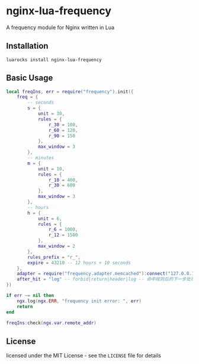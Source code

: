 # nginx-lua-frequency

A frequency module for Nginx written in Lua

Installation
------------

```shell
luarocks install nginx-lua-frequency

```


Basic Usage
------------

```lua
local freqIns, err = require("frequency").init({
    freq = {
        -- seconds
        s = {
            unit = 30,
            rules = {
                r_30 = 100,
                r_60 = 120,
                r_90 = 150
            },
            max_window = 3
        },
        -- minutes
        m = {
            unit = 10,
            rules = {
                r_10 = 400,
                r_30 = 600
            },
            max_window = 3
        },
        -- hours
        h = {
            unit = 6,
            rules = {
                r_6 = 1000,
                r_12 = 1500
            },
            max_window = 2
        },
        rules_prefix = "r_",
        expire = 43210 -- 12 hours + 10 seconds
    },
    adapter = require("frequency.adapter.memcached"):connect("127.0.0.1", 11211, 5, "MEMCACHED_")
    after_hit = "log" -- forbid|return|header|log -- 命中规则后的下一步处理
})

if err ~= nil then
    ngx.log(ngx.ERR, "frequency init error: ", err)
    return
end

freqIns:check(ngx.var.remote_addr)
```


License
--------

licensed under the MIT License - see the `LICENSE` file for details
